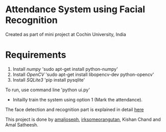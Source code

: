# Attendance System using Facial Recognition
Created as part of mini project at Cochin University, India

# Requirements
1. Install *numpy* 'sudo apt-get install python-numpy'
2. Install *OpenCV*
'sudo apt-get install libopencv-dev python-opencv'
3. Install *SQLite3*
'pip install pysqlite'



To run, use command line 'python ui.py'
* Initailly train the system using option 1 (Mark the attendance).

The face detection and recognition part is explained in detail [here](https://github.com/amaljoseph/python-opencv-face-recognition)

This project is done by [amaljoseph](https://github.com/amaljoseph/), [irksomeorangutan](https://github.com/irksomeorangutan), Kishan Chand and Amal Satheesh.
